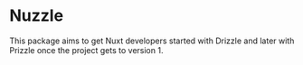 # Nuzzle

This package aims to get Nuxt developers started with Drizzle and later with Prizzle once the project gets to version 1.
